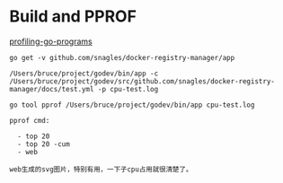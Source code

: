 # Build and PPROF

[profiling-go-programs](https://blog.golang.org/profiling-go-programs)

```
go get -v github.com/snagles/docker-registry-manager/app

/Users/bruce/project/godev/bin/app -c /Users/bruce/project/godev/src/github.com/snagles/docker-registry-manager/docs/test.yml -p cpu-test.log

go tool pprof /Users/bruce/project/godev/bin/app cpu-test.log 

pprof cmd: 

  - top 20 
  - top 20 -cum
  - web
  
web生成的svg图片，特别有用，一下子cpu占用就很清楚了。

  
```